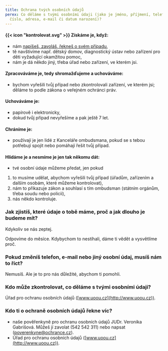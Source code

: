 ```yaml
---
title: Ochrana tvých osobních údajů
perex: Co děláme s tvými osobními údaji (jako je jméno, příjmení, telefonní
  číslo, adresa, e-mail či datum narození)?
---
```

#### {{< icon "kontrolovat.svg" >}} Získáme je, když:

* nám [napíšeš, zavoláš, řekneš o svém případu](https://deti.ochrance.cz/kdo/jak/),
* tě navštívíme např. dětský domov, diagnostický ústav nebo zařízení pro děti vyžadující okamžitou pomoc, 
* nám je dá někdo jiný, třeba úřad nebo zařízení, ve kterém jsi.

#### Zpracováváme je, tedy shromažďujeme a uchováváme:

* bychom vyřešili tvůj případ nebo zkontrolovali zařízení, ve kterém jsi; děláme to podle zákona o veřejném ochránci práv.

#### Uchováváme je:

* papírově i elektronicky,
* dokud tvůj případ nevyřešíme a pak ještě 7 let.

#### Chráníme je:

* používají je jen lidé z Kanceláře ombudsmana, pokud se s tebou potřebují spojit nebo pomáhají řešit tvůj případ.

#### **Hlídáme je a nesmíme je jen tak někomu dát:**

* tvé osobní údaje můžeme předat, jen pokud

1. to musíme udělat, abychom vyřešili tvůj případ (úřadům, zařízením a dalším osobám, které můžeme kontrolovat),
2. nám to přikazuje zákon a souhlasí s tím ombudsman (státním orgánům, třeba soudu nebo policii),
3. nás někdo kontroluje.

### Jak zjistíš, které údaje o tobě máme, proč a jak dlouho je budeme mít?

Kdykoliv se nás zeptej.

Odpovíme do měsíce. Kdybychom to nestíhali, dáme ti vědět a vysvětlíme proč.

### Pokud změníš telefon, e-mail nebo jiný osobní údaj, musíš nám to říct?

Nemusíš. Ale je to pro nás důležité, abychom ti pomohli.

### Kdo může zkontrolovat, co děláme s tvými osobními údaji?

Úřad pro ochranu osobních údajů ([www.uoou.cz](http://www.uoou.cz)).

### Kdo ti o ochraně osobních údajů řekne víc?

* naše pověřenkyně pro ochranu osobních údajů JUDr. Veronika Gabrišová. Můžeš jí zavolat (542 542 311) nebo napsat ([poverenkyne@ochrance.cz](mailto:poverenkyne@ochrance.cz)).
* Úřad pro ochranu osobních údajů ([www.uoou.cz](http://www.uoou.cz)).